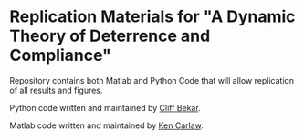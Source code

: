 # Replication Materials for "A Dynamic Theory of Deterrence and Compliance"

Repository contains both Matlab and Python Code that will allow replication of all results and figures.

Python code written and maintained by [Cliff Bekar](https://sites.google.com/a/lclark.edu/bekar/home).

Matlab code written and maintained by [Ken Carlaw](https://epp.ok.ubc.ca/about/contact/kenneth-carlaw/).
